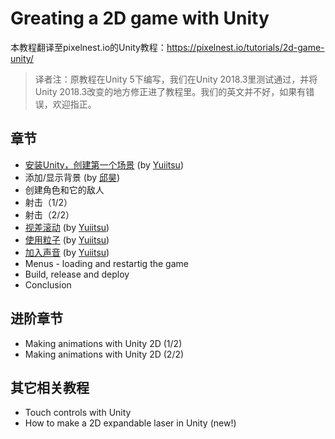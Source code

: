 # Greating a 2D game with Unity

本教程翻译至pixelnest.io的Unity教程：https://pixelnest.io/tutorials/2d-game-unity/

> 译者注：原教程在Unity 5下编写，我们在Unity 2018.3里测试通过，并将Unity 2018.3改变的地方修正进了教程里。我们的英文并不好，如果有错误，欢迎指正。

## 章节

- [安装Unity，创建第一个场景](https://github.com/yuiitsu/Article/blob/master/Unity-Tutorials/2d-game-unity/03.Install%20Unity%20and%20create%20your%20first%20scene.md) (by [Yuiitsu](https://github.com/yuiitsu))
- 添加/显示背景 (by [邱昊](https://github.com/qwer951123))
- 创建角色和它的敌人
- 射击（1/2）
- 射击（2/2）
- [视差滚动](https://github.com/yuiitsu/Article/blob/master/Unity-Tutorials/2d-game-unity/08.Parallax%20scrolling.md) (by [Yuiitsu](https://github.com/yuiitsu))
- [使用粒子](https://github.com/yuiitsu/Article/blob/master/Unity-Tutorials/2d-game-unity/09.Playing%20with%20particles.md) (by [Yuiitsu](https://github.com/yuiitsu))
- [加入声音](https://github.com/yuiitsu/Article/blob/master/Unity-Tutorials/2d-game-unity/10.Making%20some%20noises%20on%20music.md) (by [Yuiitsu](https://github.com/yuiitsu))
- Menus - loading and restartig the game
- Build, release and deploy
- Conclusion

## 进阶章节

- Making animations with Unity 2D (1/2)
- Making animations with Unity 2D (2/2)

## 其它相关教程

- Touch controls with Unity
- How to make a 2D expandable laser in Unity (new!)